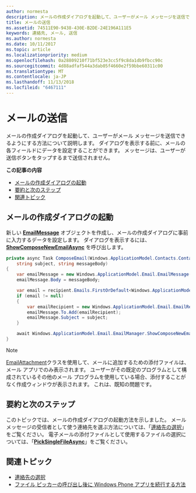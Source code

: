```yaml
---
author: normesta
description: メールの作成ダイアログを起動して、ユーザーがメール メッセージを送信できるようにする方法について説明します。 ダイアログを表示する前に、メールの各フィールドにデータを設定することができます。 メッセージは、ユーザーが送信ボタンをタップするまで送信されません。
title: メールの送信
ms.assetid: 74511E90-9438-430E-B2DE-24E196A111E5
keywords: 連絡先, メール, 送信
ms.author: normesta
ms.date: 10/11/2017
ms.topic: article
ms.localizationpriority: medium
ms.openlocfilehash: 0a28809210f71bf523e3cc5f9c8da1db9fbcc90c
ms.sourcegitcommit: 4d88adfaf544a3dab05f4660e2f59bbe60311c00
ms.translationtype: MT
ms.contentlocale: ja-JP
ms.lasthandoff: 11/13/2018
ms.locfileid: "6467111"
---
```

# <a name="send-email"></a>メールの送信

メールの作成ダイアログを起動して、ユーザーがメール メッセージを送信できるようにする方法について説明します。 ダイアログを表示する前に、メールの各フィールドにデータを設定することができます。 メッセージは、ユーザーが送信ボタンをタップするまで送信されません。

**この記事の内容**

-   [メールの作成ダイアログの起動](#launch-the-compose-email-dialog)
-   [要約と次のステップ](#summary-and-next-steps)
-   [関連トピック](#related-topics)

## <a name="launch-the-compose-email-dialog"></a>メールの作成ダイアログの起動

新しい [**EmailMessage**](https://msdn.microsoft.com/library/windows/apps/Dn631270) オブジェクトを作成し、メールの作成ダイアログに事前に入力するデータを設定します。 ダイアログを表示するには、[**ShowComposeNewEmailAsync**](https://msdn.microsoft.com/library/windows/apps/Dn631269) を呼び出します。

``` cs
private async Task ComposeEmail(Windows.ApplicationModel.Contacts.Contact recipient,
    string subject, string messageBody)
{
    var emailMessage = new Windows.ApplicationModel.Email.EmailMessage();
    emailMessage.Body = messageBody;

    var email = recipient.Emails.FirstOrDefault<Windows.ApplicationModel.Contacts.ContactEmail>();
    if (email != null)
    {
        var emailRecipient = new Windows.ApplicationModel.Email.EmailRecipient(email.Address);
        emailMessage.To.Add(emailRecipient);
        emailMessage.Subject = subject;
    }

    await Windows.ApplicationModel.Email.EmailManager.ShowComposeNewEmailAsync(emailMessage);
}
```

>[!NOTE]
> [EmailAttachment](https://docs.microsoft.com/uwp/api/windows.applicationmodel.email.emailattachment)クラスを使用して、メールに追加するための添付ファイルは、メール アプリでのみ表示されます。 ユーザーがその既定のプログラムとして構成されているその他のメール プログラムを使用している場合、添付することがなく作成ウィンドウが表示されます。 これは、既知の問題です。

## <a name="summary-and-next-steps"></a>要約と次のステップ

このトピックでは、メールの作成ダイアログの起動方法を示しました。 メール メッセージの受信者として使う連絡先を選ぶ方法については、「[連絡先の選択](selecting-contacts.md)」をご覧ください。 電子メールの添付ファイルとして使用するファイルの選択については、「[**PickSingleFileAsync**](https://msdn.microsoft.com/library/windows/apps/JJ635275)」をご覧ください。

## <a name="related-topics"></a>関連トピック

* [連絡先の選択](selecting-contacts.md)
* [ファイル ピッカーの呼び出し後に Windows Phone アプリを続行する方法](https://msdn.microsoft.com/library/windows/apps/xaml/Dn614994)
 

 
